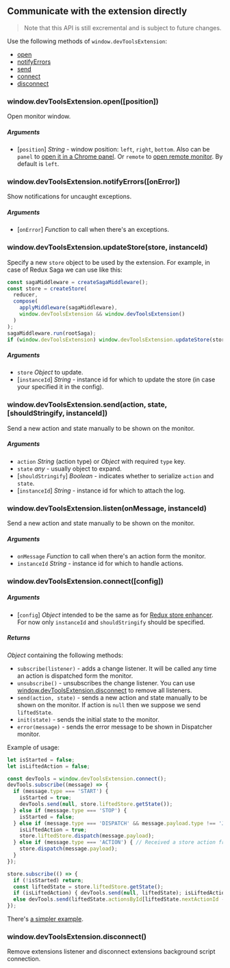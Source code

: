 ## Communicate with the extension directly

> Note that this API is still excremental and is subject to future changes. 

Use the following methods of `window.devToolsExtension`:

- [open](#windowdevtoolsextensionopenposition)
- [notifyErrors](#windowdevtoolsextensionnotifyerrorsonerror)
- [send](#windowdevtoolsextensionlistenonmessage-instanceid)
- [connect](#windowdevtoolsextensionconnectconfig)
- [disconnect](#windowdevtoolsextensiondisconnect)

### window.devToolsExtension.open([position])

Open monitor window. 

##### Arguments

- [`position`] *String* - window position: `left`, `right`, `bottom`. Also can be `panel` to [open it in a Chrome panel](../FAQ.md#how-to-keep-devtools-window-focused-all-the-time-in-a-chrome-panel). Or `remote` to [open remote monitor](../FAQ.md#how-to-get-it-work-with-webworkers-react-native-hybrid-desktop-and-server-side-apps). By default is `left`.

### window.devToolsExtension.notifyErrors([onError])

Show notifications for uncaught exceptions.

##### Arguments

- [`onError`] *Function* to call when there's an exceptions.

### window.devToolsExtension.updateStore(store, instanceId)

Specify a new `store` object to be used by the extension. For example, in case of Redux Saga we can use like this:
 
```js
const sagaMiddleware = createSagaMiddleware();
const store = createStore(
  reducer,
  compose(
    applyMiddleware(sagaMiddleware),
    window.devToolsExtension && window.devToolsExtension()
  )
);
sagaMiddleware.run(rootSaga);
if (window.devToolsExtension) window.devToolsExtension.updateStore(store);
```

##### Arguments

- `store` *Object* to update.
- [`instanceId`] *String* - instance id for which to update the store (in case your specified it in the config).  

### window.devToolsExtension.send(action, state, [shouldStringify, instanceId])

Send a new action and state manually to be shown on the monitor.

##### Arguments

- `action` *String* (action type) or *Object* with required `type` key.
- `state` *any* - usually object to expand. 
- [`shouldStringify`] *Boolean* - indicates whether to serialize `action` and `state`.
- [`instanceId`] *String* - instance id for which to attach the log.  

### window.devToolsExtension.listen(onMessage, instanceId)

Send a new action and state manually to be shown on the monitor.

##### Arguments

- `onMessage` *Function* to call when there's an action form the monitor.
- `instanceId` *String* - instance id for which to handle actions.  

### window.devToolsExtension.connect([config])

##### Arguments

- [`config`] *Object* intended to be the same as for [Redux store enhancer](Arguments.md#windowdevtoolsextensionconfig). For now only `instanceId` and `shouldStringify` should be specified.

##### Returns
*Object* containing the following methods:

- `subscribe(listener)` - adds a change listener. It will be called any time an action is dispatched form the monitor.
- `unsubscribe()` - unsubscribes the change listener. You can use [window.devToolsExtension.disconnect](#windowdevtoolsextensiondisconnect) to remove all listeners.
- `send(action, state)` - sends a new action and state manually to be shown on the monitor. If action is `null` then we suppose we send `liftedState`. 
- `init(state)` - sends the initial state to the monitor.
- `error(message)` - sends the error message to be shown in Dispatcher monitor.

Example of usage:

```js
let isStarted = false;
let isLiftedAction = false;

const devTools = window.devToolsExtension.connect();
devTools.subscribe((message) => {
  if (message.type === 'START') {
    isStarted = true;
    devTools.send(null, store.liftedStore.getState());
  } else if (message.type === 'STOP') {
    isStarted = false;
  } else if (message.type === 'DISPATCH' && message.payload.type !== 'JUMP_TO_STATE') {
    isLiftedAction = true;
    store.liftedStore.dispatch(message.payload);
  } else if (message.type === 'ACTION') { // Received a store action from Dispatch monitor
    store.dispatch(message.payload);
  } 
});

store.subscribe(() => {
  if (!isStarted) return;
  const liftedState = store.liftedStore.getState();
  if (isLiftedAction) { devTools.send(null, liftedState); isLiftedAction = false; }
  else devTools.send(liftedState.actionsById[liftedState.nextActionId - 1], store.getState());
});
```

There's [a simpler example](https://github.com/zalmoxisus/redux-devtools-extension/blob/master/examples/react-counter-messaging/components/Counter.js).

### window.devToolsExtension.disconnect()

Remove extensions listener and disconnect extensions background script connection.
